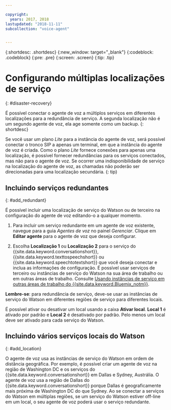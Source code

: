 ```yaml
---

copyright:
  years: 2017, 2018
lastupdated: "2018-11-11"
subcollection: "voice-agent"


---
```


{:shortdesc: .shortdesc}
{:new_window: target="_blank"}
{:codeblock: .codeblock}
{:pre: .pre}
{:screen: .screen}
{:tip: .tip}


# Configurando múltiplas localizações de serviço
{: #disaster-recovery}

É possível conectar o agente de voz a múltiplos serviços em diferentes localizações para a redundância de serviço. A segunda localização não é um segundo agente de voz, ela age somente como um backup.
{: shortdesc}

Se você usar um plano _Lite_ para a instância do agente de voz, será possível conectar o tronco SIP a apenas um terminal, em que a instância do agente de voz é criada. Como o plano _Lite_ fornece conexões para apenas uma localização, é possível fornecer redundâncias para os serviços conectados, mas não para o agente de voz. Se ocorrer uma indisponibilidade de serviço na localização do agente de voz, as chamadas não poderão ser direcionadas para uma localização secundária.
{: tip}

## Incluindo serviços redundantes
{: #add_redundant}

É possível incluir uma localização de serviço do Watson ou de terceiro na configuração do agente de voz editando-o a qualquer momento.

1. Para incluir um serviço redundante em um agente de voz existente, navegue para a guia _Agentes de voz_ no painel _Gerenciar_. Clique em **Editar agente** para o agente de voz que deseja configurar.

1. Escolha **Localização 1** ou **Localização 2** para o serviço do {{site.data.keyword.conversationshort}}, {{site.data.keyword.texttospeechshort}} ou {{site.data.keyword.speechtotextshort}} que você deseja conectar e inclua as informações de configuração. É possível usar serviços de terceiro ou instâncias de serviço do Watson na sua área de trabalho ou em outras áreas de trabalho. Consulte [Usando instâncias de serviço em outras áreas de trabalho do {{site.data.keyword.Bluemix_notm}}](/docs/services/voice-agent?topic=voice-agent-other_service).

**Lembre-se**: para redundância de serviço, deve-se usar as instâncias de serviço do Watson em diferentes regiões de serviço para diferentes locais.

É possível ativar ou desativar um local usando a caixa **Ativar local**. **Local 1** é
ativado por padrão e **Local 2** é desativado por padrão. Pelo menos um local deve ser ativado para cada serviço
do Watson.

## Incluindo vários serviços locais do Watson
{: #add_location}

O agente de voz usa as instâncias de serviço do Watson em ordem de distância geográfica. Por exemplo, é possível criar um agente de voz na região de Washington DC e os serviços do {{site.data.keyword.conversationshort}} em Dallas e Sydney, Austrália. O agente de voz usa a região de Dallas do {{site.data.keyword.conversationshort}} porque Dallas é geograficamente mais próxima de Washington DC do que Sydney. Ao se conectar a serviços do Watson em múltiplas regiões, se um serviço do Watson estiver off-line em um
local, o seu agente de voz poderá usar o serviço redundante.
